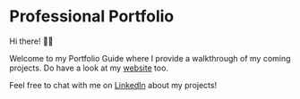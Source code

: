 # Professional Portfolio

Hi there! 🙋‍♀️

Welcome to my Portfolio Guide where I provide a walkthrough of my coming projects. Do have a look at my [website](https://aniqa26.github.io/portfolio/) too. 

Feel free to chat with me on [LinkedIn](https://www.linkedin.com/in/aniqariasat/) about my projects!
